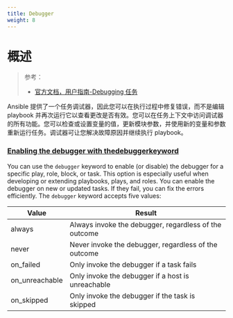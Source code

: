 ```yaml
---
title: Debugger
weight: 8
---
```


# 概述

> 参考：
> 
> - [官方文档，用户指南-Debugging 任务](https://docs.ansible.com/ansible/latest/user_guide/playbooks_debugger.html)

Ansible 提供了一个任务调试器，因此您可以在执行过程中修复错误，而不是编辑 playbook 并再次运行它以查看更改是否有效。您可以在任务上下文中访问调试器的所有功能。您可以检查或设置变量的值，更新模块参数，并使用新的变量和参数重新运行任务。调试器可让您解决故障原因并继续执行 playbook。

### [Enabling the debugger with thedebuggerkeyword](https://docs.ansible.com/ansible/latest/user_guide/playbooks_debugger.html#id8)

You can use the `debugger` keyword to enable (or disable) the debugger for a specific play, role, block, or task. This option is especially useful when developing or extending playbooks, plays, and roles. You can enable the debugger on new or updated tasks. If they fail, you can fix the errors efficiently. The `debugger` keyword accepts five values:

| Value          | Result                                                |
| -------------- | ----------------------------------------------------- |
| always         | Always invoke the debugger, regardless of the outcome |
| never          | Never invoke the debugger, regardless of the outcome  |
| on_failed      | Only invoke the debugger if a task fails              |
| on_unreachable | Only invoke the debugger if a host is unreachable     |
| on_skipped     | Only invoke the debugger if the task is skipped       |
